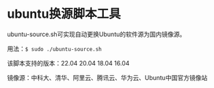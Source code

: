 # ubuntu换源脚本工具

ubuntu-source.sh可实现自动更换Ubuntu的软件源为国内镜像源。

用法：`$ sudo ./ubuntu-source.sh`

该脚本支持的版本：22.04 20.04 18.04 16.04

镜像源：中科大、清华、阿里云、腾讯云、华为云、Ubuntu中国官方镜像站
